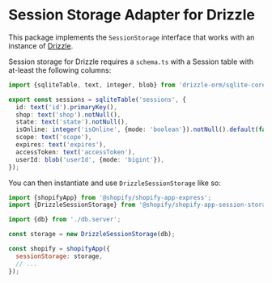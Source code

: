 # Session Storage Adapter for Drizzle

This package implements the `SessionStorage` interface that works with an instance of [Drizzle](https://orm.drizzle.team).

Session storage for Drizzle requires a `schema.ts` with a Session table with at-least the following columns:

```ts
import {sqliteTable, text, integer, blob} from 'drizzle-orm/sqlite-core';

export const sessions = sqliteTable('sessions', {
  id: text('id').primaryKey(),
  shop: text('shop').notNull(),
  state: text('state').notNull(),
  isOnline: integer('isOnline', {mode: 'boolean'}).notNull().default(false),
  scope: text('scope'),
  expires: text('expires'),
  accessToken: text('accessToken'),
  userId: blob('userId', {mode: 'bigint'}),
});
```

You can then instantiate and use `DrizzleSessionStorage` like so:

```js
import {shopifyApp} from '@shopify/shopify-app-express';
import {DrizzleSessionStorage} from '@shopify/shopify-app-session-storage-drizzle';

import {db} from './db.server';

const storage = new DrizzleSessionStorage(db);

const shopify = shopifyApp({
  sessionStorage: storage,
  // ...
});
```
